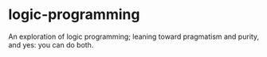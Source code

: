 # logic-programming
An exploration of logic programming; leaning toward pragmatism and purity, and yes: you can do both.
